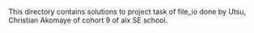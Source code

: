 This directory contains solutions to project task of file_io done by Utsu, Christian Akomaye of cohort 9 of alx SE school.
